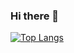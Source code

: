 ### Hi there 👋
[![Top Langs](https://github-readme-stats.vercel.app/api/top-langs/?username=maciej7777&layout=compact)](https://github.com/anuraghazra/github-readme-stats)<br>


<!--
**maciej7777/maciej7777** is a ✨ _special_ ✨ repository because its `README.md` (this file) appears on your GitHub profile.

Here are some ideas to get you started:

- 🔭 I’m currently working at the fintech company.
- 🌱 I’m currently learning ...
- 👯 I’m looking to collaborate on ...
- 🤔 I’m looking for help with ...
- 💬 Ask me about JVM and payments.
- 📫 How to reach me: ...
- 😄 Pronouns: ...
- ⚡ Fun fact: ...
-->
